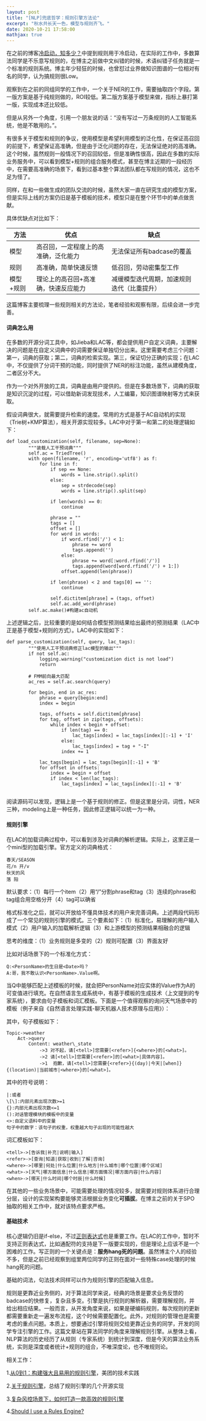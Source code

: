 ```yaml
---
layout: post
title: "[NLP]兜底哲学：规则引擎方法论"
excerpt: "秋水共长天一色，模型与规则齐飞。"
date: 2020-10-21 17:58:00
mathjax: true
---
```


在之前的博客[冷启动，知多少？](https://zhpmatrix.github.io/2020/06/26/cold-start-in-dialogue/)中提到规则用于冷启动，在实际的工作中，多数算法同学是不乐意写规则的，在博主之前做中文纠错的时候，术语纠错子任务就是一个标准的规则系统。博主年少轻狂的时候，也曾怼过业界做知识图谱的一位相对有名的同学，认为搞规则很Low。

观察到在之前的同组同学的工作中，一个关于NER的工作，需要抽取四个字段。第一版方案是基于纯规则做的，ROI较低。第二版方案基于模型来做，指标上暴打第一版，实现成本还比较低。

但是从另外一个角度，引用一个朋友说的话：“没有写过一万条规则的人工智能系统，他是不敢用的。”。

有很多关于模型和规则的争议，使用模型是希望利用模型的泛化性，在保证高召回的前提下，希望保证高准确，但是由于泛化问题的存在，无法保证绝对的高准确。这个时候，虽然规则一般情况下的召回较低，但是准确性很高，因此在多数的实际业务服务中，可以看到模型+规则的组合服务模式，甚至在博主近期的一段经历中，在需要高准确的场景下，看到过基本整个算法团队都在写规则的情况，这也不足为怪了。

同样，在和一些做生成的团队交流的时候，虽然大家一直在研究生成的模型方案，但是实际上线的方案仍旧是基于模板的技术，模型只是在整个环节中的单点做贡献。

具体优缺点对比如下：

|方法|优点|缺点|
|------|------|------|
|模型|高召回，一定程度上的高准确，泛化能力|无法保证所有badcase的覆盖|
|规则|高准确，简单快速反馈|低召回，劳动密集型工作|
|模型+规则|理论上的高召回+高准确，快速反应能力|减缓模型迭代周期，加速规则迭代（比重提升）|

这篇博客主要梳理一些规则相关的方法论，笔者经验和观察有限，后续会进一步完善。

#### 词典怎么用

在多数的开源分词工具中，如Jieba和LAC等，都会提供用户自定义词典，主要解决的问题是在自定义词典中的词需要保证单独切分出来。这里需要考虑三个问题：第一，词典的获取；第二，词典的检索实现。第三，保证切分正确的实现；在LAC中，不仅提供了分词干预的功能，同时提供了NER的标注功能，虽然从建模角度，二者区分不大。

作为一个对外开放的工具，词典是由用户提供的。但是在多数场景下，词典的获取是知识沉淀的过程，可以借助新词发现技术，人工编纂，知识图谱映射等方式来获取。

假设词典很大，就需要提升检索的速度。常用的方式是基于AC自动机的实现（Trie树+KMP算法），相关开源实现较多。LAC中对于第一和第二的处理逻辑如下：

```
def load_customization(self, filename, sep=None):
        """装载人工干预词典"""
        self.ac = TriedTree()
        with open(filename, 'r', encoding='utf8') as f:
            for line in f:
                if sep == None:
                    words = line.strip().split()
                else:
                    sep = strdecode(sep)
                    words = line.strip().split(sep)

                if len(words) == 0:
                    continue

                phrase = ""
                tags = []
                offset = []
                for word in words:
                    if word.rfind('/') < 1:
                        phrase += word
                        tags.append('')
                    else:
                        phrase += word[:word.rfind('/')]
                        tags.append(word[word.rfind('/') + 1:])
                    offset.append(len(phrase))

                if len(phrase) < 2 and tags[0] == '':
                    continue

                self.dictitem[phrase] = (tags, offset)
                self.ac.add_word(phrase)
        self.ac.make()#构建ac自动机
```
上述逻辑之后，比较重要的是如何结合模型预测结果给出最终的预测结果（LAC中正是基于模型+规则的方式）。LAC中的实现如下：

```
def parse_customization(self, query, lac_tags):
        """使用人工干预词典修正lac模型的输出"""
        if not self.ac:
            logging.warning("customization dict is not load")
            return

        # FMM前向最大匹配
        ac_res = self.ac.search(query)

        for begin, end in ac_res:
            phrase = query[begin:end]
            index = begin

            tags, offsets = self.dictitem[phrase]
            for tag, offset in zip(tags, offsets):
                while index < begin + offset:
                    if len(tag) == 0:
                        lac_tags[index] = lac_tags[index][:-1] + 'I'
                    else:
                        lac_tags[index] = tag + "-I"
                    index += 1

            lac_tags[begin] = lac_tags[begin][:-1] + 'B'
            for offset in offsets:
                index = begin + offset
                if index < len(lac_tags):
                    lac_tags[index] = lac_tags[index][:-1] + 'B'


```
阅读源码可以发现，逻辑上是一个基于规则的修正。但是这里是分词，词性，NER三种，modeling上是一种任务，因此修正逻辑可以统一为一种。

#### 规则引擎

在LAC的加载词典过程中，可以看到涉及对词典的解析逻辑。实际上，这里正是一个mini型的加载引擎。官方定义的词典格式：

```
春天/SEASON
花/n 开/v
秋天的风
落 阳
```

默认要求：（1）每行一个item（2）用“/”分割phrase和tag（3）连续的phrase和tag组合用空格分开（4）tag可以确省

格式标准化之后，就可以开放给不懂具体技术的用户来完善词典。上述两段代码形成了一个常见的规则引擎的模式。三个要素如下：（1）标准化，易理解的用户输入模式（2）用户输入的加载解析逻辑（3）和上游模型的预测结果相融合的逻辑

思考的维度：（1）业务规则是多变的（2）规则可配置（3）界面友好

比如对话场景下的一个标准化方式：

```
Q:<PersonName>的生日是<Date>吗？
A:哥，我不敢认识<PersonName>.Value啊。
```

当Q中能够匹配上述模板的时候，就会把PersonName对应实体的Value作为A的可变值进行填充。在自然语言生成系统中，有基于模板的生成技术（上文提到的专家系统），要求由句子模板和词汇模板。下面是一个值得观察的询问天气场景中的模板（例子来自《自然语言处理实践-聊天机器人技术原理与应用》）：

其中，句子模板如下：

```
Topic->weather
	Act->query
		Content: weather\_state
			->3 对不起，请[<tell>]您需要[<refer>]{<where>}的[<what>]。
			->2 请[<tell>]您需要[<refer>]的[<what>|具体内容]。
			->1  抱歉，请[<tell>]您需要{<refer>}{(day)|今天|[when]}{(location)|当前城市|<where>}的[<what>]。
```

其中的符号说明：

```
|:或者
\[\]:内部元素出现次数>=1
{}:内部元素出现次数<=1
():对话管理模块的模板中的变量
<>:自定义语料中的变量
句子中的数字：该句子的权重，权重越大句子出现的可能性越大
```

词汇模板如下：

```
<tell>->[告诉我|补充|说明|输入]
<refer>->[查询|知道|获取|收到|了解|咨询]
<where>->[哪里|何处|什么位置|什么地方|什么城市|哪个位置|哪个区域]
<what>->[天气|哪方面信息|什么信息|哪方面情况|哪方面内容|什么内容]
<when>->[哪天|什么时间|哪个时辰|什么时候]
```

在其他的一些业务场景中，可能需要处理的情况较多，就需要对规则体系进行合理分层，设计的实现架构要能够灵活根据业务变化**可插拔**。在博主之前的关于SPO抽取的相关工作中，就对该特点要求严格。


#### 基础技术

核心逻辑仍旧是if-else，不过[正则表达式](https://regexr.com)也是重要工作。在LAC的工作中，暂时不支持正则表达式，比如通配符的支持是下一版要实现的，但是理论上应该不是一个困难的工作。写正则的一个关键点是：**服务hang死的问题**。虽然博主个人的经验不多，但是之前已经观察到组里两位同学的正则在面对一些特殊case处理的时候hang死的问题。

基础的词法，句法技术同样可以作为规则引擎的匹配输入信息。

规则是更靠近业务侧的，对于算法同学来说，经典的场景是要求业务反馈的badcase的快修复，复杂且多变。引擎是执行规则的解析器，需要理解规则，并给出相应结果。一般而言，从开发角度来说，如果是硬编码规则，每次规则的更新都需要重新走一遍发布流程，这个时候需要配置化。此外，对规则的管理也是需要考虑的重点问题。本质上，想要通过引擎将规则交给更靠近业务的同学，开发的同学专注引擎的工作。这篇文章站在算法同学的角度来理解规则引擎。从整体上看，NLP算法的历史经历了从规则（专家系统）到统计到深度，但是今天的算法业务系统，实则是深度或者统计+规则的组合，不唯深度论，也不唯规则论。

相关工作：

1.[从0到1：构建强大且易用的规则引擎](https://mp.weixin.qq.com/s/E-9GR0Mun1pudC0V1nXCsg)，美团的技术实践

2.[关于规则引擎](https://zhuanlan.zhihu.com/p/54133598)，总结了规则引擎的几个开源实现

3.[复杂风控场景下，如何打造一款高效的规则引擎](https://zhuanlan.zhihu.com/p/140916822)

4.[Should I use a Rules Engine?](https://martinfowler.com/bliki/RulesEngine.html)